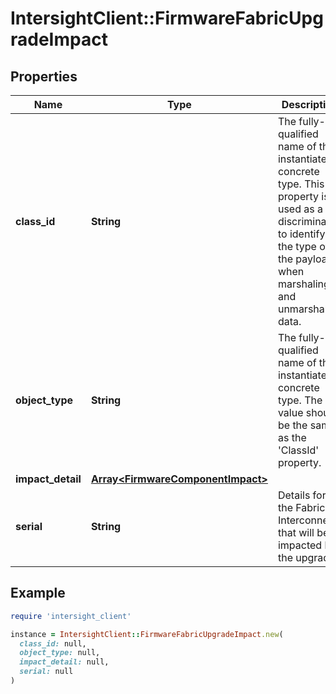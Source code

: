 # IntersightClient::FirmwareFabricUpgradeImpact

## Properties

| Name | Type | Description | Notes |
| ---- | ---- | ----------- | ----- |
| **class_id** | **String** | The fully-qualified name of the instantiated, concrete type. This property is used as a discriminator to identify the type of the payload when marshaling and unmarshaling data. | [default to &#39;firmware.FabricUpgradeImpact&#39;] |
| **object_type** | **String** | The fully-qualified name of the instantiated, concrete type. The value should be the same as the &#39;ClassId&#39; property. | [default to &#39;firmware.FabricUpgradeImpact&#39;] |
| **impact_detail** | [**Array&lt;FirmwareComponentImpact&gt;**](FirmwareComponentImpact.md) |  | [optional] |
| **serial** | **String** | Details for the Fabric Interconnect that will be impacted by the upgrade. | [optional] |

## Example

```ruby
require 'intersight_client'

instance = IntersightClient::FirmwareFabricUpgradeImpact.new(
  class_id: null,
  object_type: null,
  impact_detail: null,
  serial: null
)
```

